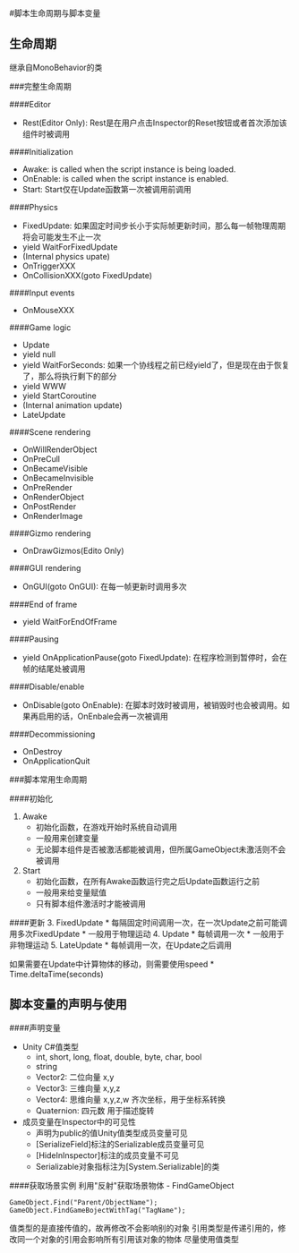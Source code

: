 #脚本生命周期与脚本变量


生命周期
---
继承自MonoBehavior的类

###完整生命周期

####Editor
* Rest(Editor Only): Rest是在用户点击Inspector的Reset按钮或者首次添加该组件时被调用

####Initialization
* Awake: is called when the script instance is being loaded.
* OnEnable: is called when the script instance is enabled.
* Start: Start仅在Update函数第一次被调用前调用

####Physics
* FixedUpdate: 如果固定时间步长小于实际帧更新时间，那么每一帧物理周期将会可能发生不止一次
* yield WaitForFixedUpdate
* (Internal physics upate)
* OnTriggerXXX
* OnCollisionXXX(goto FixedUpdate)

####Input events
* OnMouseXXX

####Game logic
* Update
* yield null
* yield WaitForSeconds: 如果一个协线程之前已经yield了，但是现在由于恢复了，那么将执行剩下的部分
* yield WWW
* yield StartCoroutine
* (Internal animation update)
* LateUpdate

####Scene rendering
* OnWillRenderObject
* OnPreCull
* OnBecameVisible
* OnBecameInvisible
* OnPreRender
* OnRenderObject
* OnPostRender
* OnRenderImage

####Gizmo rendering
* OnDrawGizmos(Edito Only)

####GUI rendering
* OnGUI(goto OnGUI): 在每一帧更新时调用多次

####End of frame
* yield WaitForEndOfFrame

####Pausing
* yield OnApplicationPause(goto FixedUpdate): 在程序检测到暂停时，会在帧的结尾处被调用

####Disable/enable
* OnDisable(goto OnEnable): 在脚本时效时被调用，被销毁时也会被调用。如果再启用的话，OnEnbale会再一次被调用

####Decommissioning
* OnDestroy
* OnApplicationQuit

###脚本常用生命周期

####初始化
1. Awake
    * 初始化函数，在游戏开始时系统自动调用
    * 一般用来创建变量
    * 无论脚本组件是否被激活都能被调用，但所属GameObject未激活则不会被调用
2. Start
    * 初始化函数，在所有Awake函数运行完之后Update函数运行之前
    * 一般用来给变量赋值
    * 只有脚本组件激活时才能被调用

####更新
3. FixedUpdate
    * 每隔固定时间调用一次，在一次Update之前可能调用多次FixedUpdate
    * 一般用于物理运动
4. Update
    * 每帧调用一次
    * 一般用于非物理运动
5. LateUpdate
    * 每帧调用一次，在Update之后调用

如果需要在Update中计算物体的移动，则需要使用speed * Time.deltaTime(seconds)


脚本变量的声明与使用
---
####声明变量
* Unity C#值类型
    * int, short, long, float, double, byte, char, bool
    * string
    * Vector2: 二位向量 x,y
    * Vector3: 三维向量 x,y,z
    * Vector4: 思维向量 x,y,z,w 齐次坐标，用于坐标系转换
    * Quaternion: 四元数 用于描述旋转
* 成员变量在Inspector中的可见性
    * 声明为public的值Unity值类型成员变量可见
    * [SerializeField]标注的Serializable成员变量可见
    * [HideInInspector]标注的成员变量不可见
    * Serializable对象指标注为[System.Serializable]的类

####获取场景实例
利用"反射"获取场景物体 - FindGameObject

    GameObject.Find("Parent/ObjectName");
    GameObject.FindGameBojectWithTag("TagName");

值类型的是直接传值的，故再修改不会影响别的对象
引用类型是传递引用的，修改同一个对象的引用会影响所有引用该对象的物体
尽量使用值类型


